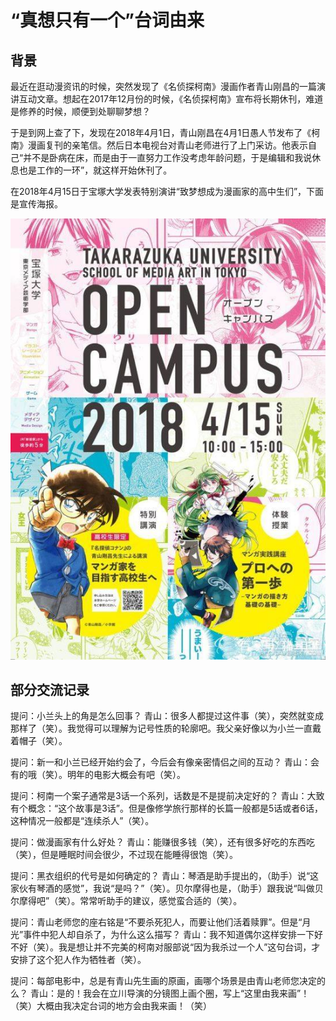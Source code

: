 # “真想只有一个”台词由来
## 背景
最近在逛动漫资讯的时候，突然发现了《名侦探柯南》漫画作者青山刚昌的一篇演讲互动文章。想起在2017年12月份的时候，《名侦探柯南》宣布将长期休刊，难道是修养的时候，顺便到处聊聊梦想？

于是到网上查了下，发现在2018年4月1日，青山刚昌在4月1日愚人节发布了《柯南》漫画复刊的亲笔信。然后日本电视台对青山老师进行了上门采访。他表示自己“并不是卧病在床，而是由于一直努力工作没考虑年龄问题，于是编辑和我说休息也是工作的一环”，就这样开始休刊了。

在2018年4月15日于宝塚大学发表特别演讲“致梦想成为漫画家的高中生们”，下面是宣传海报。

![wx.4.01](../images/wx.4.01.png)

## 部分交流记录
提问：小兰头上的角是怎么回事？
青山：很多人都提过这件事（笑），突然就变成那样了（笑）。我觉得可以理解为记号性质的轮廓吧。我父亲好像以为小兰一直戴着帽子（笑）。

提问：新一和小兰已经开始约会了，今后会有像亲密情侣之间的互动？
青山：会有的哦（笑）。明年的电影大概会有吧（笑）。

提问：柯南一个案子通常是3话一个系列，话数是不是提前决定好的？
青山：大致有个概念：“这个故事是3话”。但是像修学旅行那样的长篇一般都是5话或者6话，这种情况一般都是“连续杀人”（笑）。

提问：做漫画家有什么好处？
青山：能赚很多钱（笑），还有很多好吃的东西吃（笑），但是睡眠时间会很少，不过现在能睡得很饱（笑）。

提问：黑衣组织的代号是如何确定的？
青山：琴酒是助手提出的，（助手）说“这家伙有琴酒的感觉”，我说“是吗？”（笑）。贝尔摩得也是，（助手）跟我说“叫做贝尔摩得吧”（笑）。常常听助手的建议，感觉蛮合适的（笑）。

提问：青山老师您的座右铭是“不要杀死犯人，而要让他们活着赎罪”。但是“月光”事件中犯人却自杀了，为什么这么描写？
青山：我不知道偶尔这样安排一下好不好（笑）。我是想让并不完美的柯南对服部说“因为我杀过一个人”这句台词，才安排了这个犯人作为牺牲者（笑）。

提问：每部电影中，总是有青山先生画的原画，画哪个场景是由青山老师您决定的么？
青山：是的！我会在立川导演的分镜图上画个圈，写上“这里由我来画”！（笑）大概由我决定台词的地方会由我来画！（笑）
